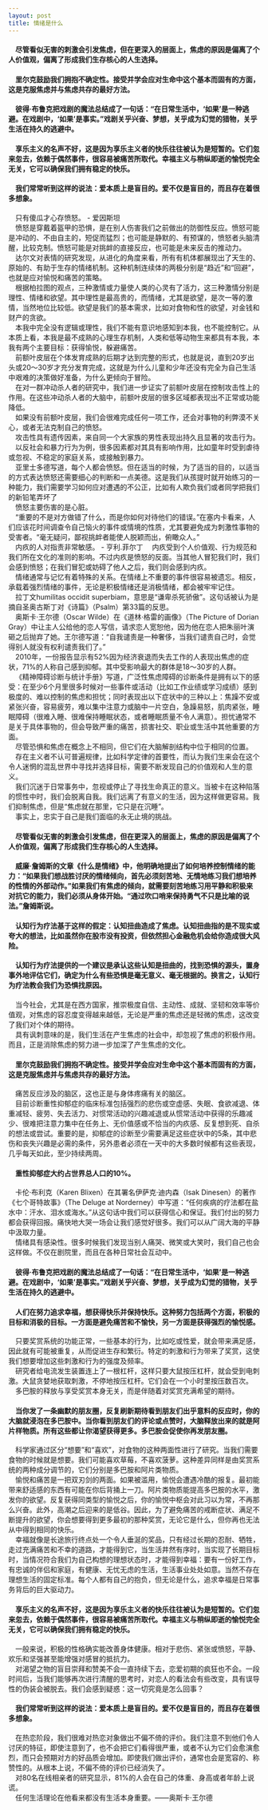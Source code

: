 ```yaml
---
layout: post
title: 情绪是什么
---
```

#### &#8195;尽管看似无害的刺激会引发焦虑，但在更深入的层面上，焦虑的原因是偏离了个人价值观，偏离了形成我们生存核心的人生选择。              
#### &#8195;里尔克鼓励我们拥抱不确定性。接受并学会应对生命中这个基本而固有的方面，这是克服焦虑并与焦虑共存的最好方法。              
#### &#8195;彼得·布鲁克把戏剧的魔法总结成了一句话：“在日常生活中，‘如果’是一种逃避。在戏剧中，‘如果’是事实。”戏剧关乎兴奋、梦想，关乎成为幻觉的猎物，关乎生活在持久的逃避中。              
#### &#8195;享乐主义的名声不好，这是因为享乐主义者的快乐往往被认为是短暂的。它们忽来忽去，依赖于偶然事件，很容易被痛苦所取代。幸福主义与稍纵即逝的愉悦完全无关，它可以确保我们拥有稳定的快乐。              
#### &#8195;我们常常听到这样的说法：爱本质上是盲目的。爱不仅是盲目的，而且存在着很多想象。              
<!-- more --> 
&#8195;只有傻瓜才心存愤怒。 - 爱因斯坦     
&#8195;愤怒是穿戴着盔甲的恐惧，是在别人伤害我们之前做出的防御性反应。愤怒可能是冲动的、不由自主的，短促而猛烈；也可能是静默的、有预谋的，愤怒者头脑清醒，比较克制。愤怒可能是对挑衅的直接反应，也可能是未来反击的推动力。              
&#8195;达尔文对表情的研究发现，从进化的角度来看，所有有机体都展现出了天生的、原始的、有助于生存的情绪机制。这种机制连续体的两极分别是“趋近”和“回避”，也就是应对愉悦和痛苦的策略。              
&#8195;根据柏拉图的观点，三种激情或力量使人类的心灵有了活力，这三种激情分别是理性、情绪和欲望。其中理性是最高贵的，而情绪，尤其是欲望，是次一等的激情，当然地位比较低。欲望是我们的基本需求，比如对食物和性的欲望，对金钱和财产的贪欲。              
&#8195;本我中完全没有逻辑或理性，我们不能有意识地感知到本我，也不能控制它。从本质上看，本我是最不成熟的心理生存机制，人类和低等动物生来都具有本我，本我有两个主要目标：获得愉悦，躲避痛苦。              
&#8195;前额叶皮层在个体发育成熟的后期才达到完整的形式，也就是说，直到20岁出头或20～30岁才充分发育完成，这就是为什么儿童和少年还没有完全为自己生活中艰难的决策做好准备，为什么更倾向于冒险。              
&#8195;在对一群冲动杀人者的研究中，我们进一步证实了前额叶皮层在控制攻击性上的作用。在这些冲动杀人者的大脑中，前额叶皮层的很多区域都表现出不正常或功能降低。              
&#8195;如果没有前额叶皮层，我们会很难完成任何一项工作，还会对事物的利弊漠不关心，或者无法克制自己的愤怒。                        
&#8195;攻击性具有遗传因素，来自同一个大家族的男性表现出持久且显著的攻击行为。              
&#8195;以反社会和暴力行为为例，很多因素都对其具有影响作用，比如童年时受到虐待或忽视、不稳定的家庭关系，或接触到暴力。              
&#8195;亚里士多德写道，每个人都会愤怒。但在适当的时候，为了适当的目的，以适当的方式表达愤怒还需要细心的判断和一点美德。这是我们从孩提时就开始练习的一种能力，我们需要学习如何应对遭遇的不公正，比如有人欺负我们或者同学把我们的新铅笔弄坏了              
&#8195;愤怒主要伤害的是心脏。              
&#8195;“重要的不是对方做错了什么，而是你如何对待他们的错误。”在塞内卡看来，人们应该花时间调查令自己恼火的事件或情境的性质，尤其要避免成为刺激性事物的受害者。“毫无疑问，鄙视挑衅者能使人脱颖而出，俯瞰众人。”              
&#8195;内疚的人对指责非常敏感。 - 亨利.菲尔丁
&#8195;内疚受到个人价值观、行为规范和我们所在文化的准则的影响。不过内疚是愤怒的反面。当其他人冒犯我们时，我们会感到愤怒；在我们冒犯或妨碍了他人之后，我们则会感到内疚。              
&#8195;情绪通常与记忆有着特殊的关系。在情绪上不重要的事件很容易被遗忘。相反，承载着强烈情绪的事件，无论是积极情绪还是消极情绪，都会被牢牢记住。              
&#8195;拉丁文humilitas occidit superbiam，意思是“谦卑杀死骄傲”。这句话被认为是摘自圣奥古斯丁对《诗篇》（Psalm）第33篇的反思。              
&#8195;奥斯卡·王尔德（Oscar Wilde）在《道林·格雷的画像》（The Picture of Dorian Gray）中让主人公给他的恋人写信，请求恋人宽恕他，因为他在恋人把朱丽叶演砸之后抛弃了她。王尔德写道：“自我谴责是一种奢侈，当我们谴责自己时，会觉得别人就没有权利谴责我们了。”              
&#8195;2010年，一份报告显示有52%因为经济衰退而失去工作的人表现出焦虑的症状，71%的人称自己感到抑郁。其中受影响最大的群体是18～30岁的人群。              
&#8195;《精神障碍诊断与统计手册》写道，广泛性焦虑障碍的诊断条件是拥有以下的感受：在至少6个月里很多时候对一些事件或活动（比如工作业绩或学习成绩）感到极度的、难以控制的焦虑和担忧；同时表现出以下症状中的三种以上：焦躁不安或紧张兴奋，容易疲劳，难以集中注意力或脑中一片空白，急躁易怒，肌肉紧张，睡眠障碍（很难入睡、很难保持睡眠状态，或者睡眠质量不令人满意）。担忧通常不是关于具体事物的，但会导致严重的痛苦，损害社交、职业或生活中其他重要的方面。              
&#8195;尽管恐惧和焦虑在概念上不相同，但它们在大脑解剖结构中位于相同的位置。              
&#8195;存在主义者不认可普遍规律，比如科学定律的首要性，而认为我们生来会在这个令人迷惘的混乱世界中寻找并选择目标，需要不断发现自己的价值观和人生的意义。              
&#8195;我们沉迷于日常事务中，忽视或停止了寻找生命真正的意义。当被卡在这种陷落的惯性中时，我们会脱离自我。我们远离了有意义的生活，因为这样做更容易。我们抑制焦虑，但是“焦虑就在那里，它只是在沉睡”。              
&#8195;事实上，忠实于自己是我们面临的永无止境的挑战。              
#### &#8195;尽管看似无害的刺激会引发焦虑，但在更深入的层面上，焦虑的原因是偏离了个人价值观，偏离了形成我们生存核心的人生选择。              
#### &#8195;威廉·詹姆斯的文章《什么是情绪》中，他明确地提出了如何培养控制情绪的能力：“如果我们想战胜讨厌的情绪倾向，首先必须刻苦地、无情地练习我们想培养的性情的外部动作。”如果我们有焦虑的倾向，就需要刻苦地练习用平静和积极来对抗它的能力，我们必须从身体开始。“通过吹口哨来保持勇气不只是比喻的说法。”詹姆斯说。              
#### &#8195;认知行为疗法基于这样的假定：认知扭曲造成了焦虑。认知扭曲指的是不现实或夸大的想法，比如虽然你在股市没有投资，但依然担心金融危机会给你造成很大风险。              
#### &#8195;认知行为疗法提供的一个建议是承认这些认知是扭曲的，找到恐惧的源头，置身事外地评估它们，确定为什么有些恐惧是毫无意义、毫无根据的。换言之，认知行为疗法教会我们为恐惧找原因。              
&#8195;当今社会，尤其是在西方国家，推崇极度自信、主动性、成就、坚韧和效率等价值观，对焦虑的容忍度变得越来越低，无论是严重的焦虑还是轻微的焦虑，这改变了我们对个体的期待。              
&#8195;具有讽刺意味的是，我们生活在产生焦虑的社会中，却忽视了焦虑的积极作用。而且，正是消除焦虑的努力进一步加深了产生焦虑的文化。              
#### &#8195;里尔克鼓励我们拥抱不确定性。接受并学会应对生命中这个基本而固有的方面，这是克服焦虑并与焦虑共存的最好方法。              
&#8195;痛苦反应涉及的脑区，这也正是与身体疼痛有关的脑区。              
&#8195;目前诊断重性抑郁症的临床标准包括强烈的悲伤或空虚感、失眠、食欲减退、体重减轻、疲劳、失去活力、对惯常活动的兴趣减退或从惯常活动中获得的乐趣减少、很难把注意力集中在任务上、无价值感或不恰当的内疚感、反复想到死、自杀的想法或尝试。重要的是，抑郁症的诊断至少需要满足这些症状中的5条，其中悲伤和丧失兴趣是必需的条件，另外患者必须在一天中的大多数时候都有这些表现，几乎每天如此，至少持续两周。              
#### &#8195;重性抑郁症大约占世界总人口的10%。              
&#8195;卡伦·布利克（Karen Blixen）在其署名伊萨克·迪内森（Isak Dinesen）的著作《七个哥特故事》（The Deluge at Norderney）中写道：“任何疾病的疗法都在盐水中：汗水、泪水或海水。”从这句话中我们可以获得信心和保证。我们付出的努力都会获得回报。痛快地大哭一场会让我们感觉好很多。我们可以从广阔大海的平静中汲取力量。              
&#8195;情绪具有感染性。很多时候我们发现当别人痛哭、微笑或大笑时，我们自己也会这样做。不仅在剧院里，而且在各种日常社会互动中。              
#### &#8195;彼得·布鲁克把戏剧的魔法总结成了一句话：“在日常生活中，‘如果’是一种逃避。在戏剧中，‘如果’是事实。”戏剧关乎兴奋、梦想，关乎成为幻觉的猎物，关乎生活在持久的逃避中。              
#### &#8195;人们在努力追求幸福，想获得快乐并保持快乐。这种努力包括两个方面，积极的目标和消极的目标。一方面是避免痛苦和不愉快，另一方面是获得强烈的愉悦感。              
&#8195;只要奖赏系统的功能正常，一些基本的行为，比如吃或性爱，就会带来满足感，因此就有可能被重复，从而促进生存和繁衍。特定的刺激和行为带来了奖赏，这使我们想要增加这些刺激和行为的强度及频率。              
&#8195;研究者给电流发生装置连上了一根杠杆，这样只要大鼠按压杠杆，就会受到电刺激。大鼠贪婪地获取刺激，不停地按压杠杆。它们会在一个小时里按压数百次。              
&#8195;多巴胺的释放与享受奖赏本身无关，而是伴随着对奖赏充满希望的期待。              
#### &#8195;当你发了一条幽默的朋友圈，反复刷新期待看到朋友们出乎意料的反应时，你的大脑就浸泡在多巴胺中。当你看到朋友们的评论或点赞时，大脑释放出来的就是阿片样物质。所有这些都让你渴望获得更多。多巴胺会促使你再发朋友圈。              
&#8195;科学家通过区分“想要”和“喜欢”，对食物的这种两面性进行了研究。当我们需要食物的时候就是想要。我们可能喜欢草莓，不喜欢菠萝。这种差异同样是由奖赏系统的两种成分调节的，它们分别是多巴胺和阿片类物质。              
&#8195;愉悦和痛苦是一把双刃剑的两面。如果被滥用，愉悦会遭遇冷酷的报复。最初能带来舒适感的东西有可能在你后背捅上一刀。阿片类物质能提高多巴胺的水平，激发你的欲望。反复获得同类型的愉悦之后，你的愉悦中枢会对此习以为常，不再那么兴奋。此外，高潮之后迎来的是低谷。因此，为了避免痛苦的戒断症状、满足不断提升的欲望，你会想要得到更多最初的那种奖赏，无论它是什么，但你再也无法从中得到相同的快乐。              
&#8195;幸福就像是长途旅行终点处一个令人垂涎的奖品，只有经过长期的忍耐、牺牲，走过充满痛苦和不幸的道路，才能得到它，当生活井然有序时，当实现了长期目标时，当情况符合我们为自己构想的理想状态时，才能得到幸福：要有一份好工作，有忠诚的伴侣和家庭，有健康、无忧无虑的生活，生活事业处处如意。当然不存在理想生活的固定标准。每个人都有自己的抱负，但无论是什么，追求幸福是日常事务背后的巨大驱动力。              
#### &#8195;享乐主义的名声不好，这是因为享乐主义者的快乐往往被认为是短暂的。它们忽来忽去，依赖于偶然事件，很容易被痛苦所取代。幸福主义与稍纵即逝的愉悦完全无关，它可以确保我们拥有稳定的快乐。              
&#8195;一般来说，积极的性格确实能改善身体健康。相对于悲伤、紧张或愤怒，平静、欢乐和坚强甚至能增强对感冒的抵抗力。              
&#8195;对渴望之物的盲目崇拜和赞美不会一直持续下去，恋爱初期的疯狂也不会。一段时间后，当我们能够再次进行清醒的思考时，对恋人的看法会有些改变，具有误导性的伪装会被脱去。我们会感到疑惑：这一切究竟是怎么回事？              
#### &#8195;我们常常听到这样的说法：爱本质上是盲目的。爱不仅是盲目的，而且存在着很多想象。              
&#8195;在热恋阶段，我们很难对热恋对象做出不偏不倚的评价。我们注意不到他们令人讨厌的特征，即使注意到了，也不会把它们看得很严重，或者不认为它们会愈演愈烈，而只会预期对方的好品质会增加。即使我们做出评价，通常也会是宽容的、称赞性的。从根本上说，不偏不倚的评价已经消失了。              
&#8195;对80名在线相亲者的研究显示，81%的人会在自己的体重、身高或者年龄上说谎。              
&#8195;任何生活理论在他看来都没有生活本身重要。——奥斯卡·王尔德              